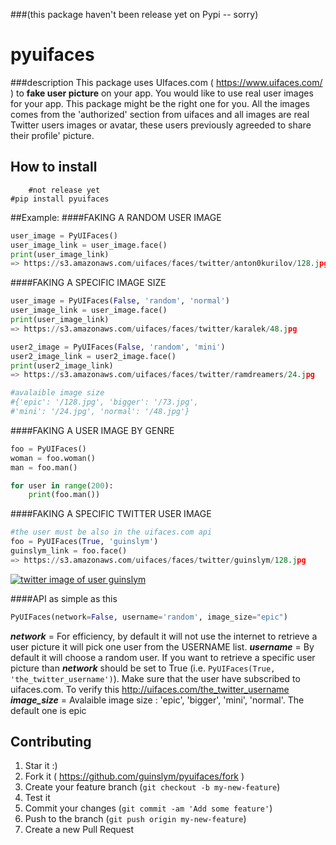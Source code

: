 ###(this package haven't been release yet on Pypi -- sorry)
# pyuifaces


###description
This package uses UIfaces.com ( https://www.uifaces.com/ ) to **fake user picture** on your app. You would like to use real user images for your app. This package might be the right one for you. All the images comes from the 'authorized' section from uifaces and all images are real Twitter users images or avatar, these users previously agreeded to share their profile' picture.

## How to install ##
		
		#not release yet
    #pip install pyuifaces

##Example:
####FAKING A RANDOM USER IMAGE
```python
user_image = PyUIFaces()
user_image_link = user_image.face()
print(user_image_link)
=> https://s3.amazonaws.com/uifaces/faces/twitter/anton0kurilov/128.jpg
```

####FAKING A SPECIFIC IMAGE SIZE
```python
user_image = PyUIFaces(False, 'random', 'normal')
user_image_link = user_image.face()
print(user_image_link)
=> https://s3.amazonaws.com/uifaces/faces/twitter/karalek/48.jpg

user2_image = PyUIFaces(False, 'random', 'mini')
user2_image_link = user2_image.face()
print(user2_image_link)
=> https://s3.amazonaws.com/uifaces/faces/twitter/ramdreamers/24.jpg

#avalaible image size
#{'epic': '/128.jpg', 'bigger': '/73.jpg', 
#'mini': '/24.jpg', 'normal': '/48.jpg'}
```

####FAKING A USER IMAGE BY GENRE
```python
foo = PyUIFaces()
woman = foo.woman()
man = foo.man()

for user in range(200):
	print(foo.man())
```

####FAKING A SPECIFIC TWITTER USER IMAGE
```python
#the user must be also in the uifaces.com api
foo = PyUIFaces(True, 'guinslym')
guinslym_link = foo.face()
=> https://s3.amazonaws.com/uifaces/faces/twitter/guinslym/128.jpg
```

[![twitter image of user guinslym](https://s3.amazonaws.com/uifaces/faces/twitter/guinslym/128.jpg)](http://uifaces.com/guinslym)

####API
as simple as this
```python
PyUIFaces(network=False, username='random', image_size="epic")
```
***network*** = For efficiency, by default it will not use the internet to retrieve a user picture it will pick one user from the USERNAME list.
***username*** = By default it will choose a random user. If you want to retrieve a specific user picture than ***network*** should be set to True (i.e. ```PyUIFaces(True, 'the_twitter_username')```). Make sure that the user have subscribed to uifaces.com. To verify this http://uifaces.com/the_twitter_username
***image_size*** = Avalaible image size : 'epic', 'bigger', 'mini', 'normal'. The default one is epic


## Contributing

1. Star it :)
2. Fork it ( https://github.com/guinslym/pyuifaces/fork )
3. Create your feature branch (`git checkout -b my-new-feature`)
4. Test it
5. Commit your changes (`git commit -am 'Add some feature'`)
6. Push to the branch (`git push origin my-new-feature`)
7. Create a new Pull Request
